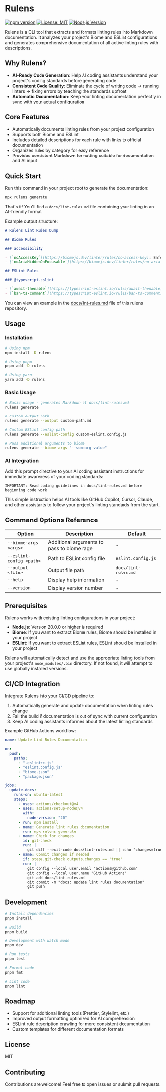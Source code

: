 # Rulens

[![npm version](https://img.shields.io/npm/v/rulens.svg)](https://www.npmjs.com/package/rulens)
[![License: MIT](https://img.shields.io/badge/License-MIT-yellow.svg)](https://opensource.org/licenses/MIT)
[![Node.js Version](https://img.shields.io/node/v/rulens.svg)](https://nodejs.org)

Rulens is a CLI tool that extracts and formats linting rules into Markdown documentation. It analyzes your project's Biome and ESLint configurations and generates comprehensive documentation of all active linting rules with descriptions.

## Why Rulens?

- **AI-Ready Code Generation**: Help AI coding assistants understand your project's coding standards before generating code
- **Consistent Code Quality**: Eliminate the cycle of writing code → running linters → fixing errors by teaching the standards upfront
- **Automatic Documentation**: Keep your linting documentation perfectly in sync with your actual configuration

## Core Features

- Automatically documents linting rules from your project configuration
- Supports both Biome and ESLint
- Includes detailed descriptions for each rule with links to official documentation
- Organizes rules by category for easy reference
- Provides consistent Markdown formatting suitable for documentation and AI input

## Quick Start

Run this command in your project root to generate the documentation:

```bash
npx rulens generate
```

That's it! You'll find a `docs/lint-rules.md` file containing your linting in an AI-friendly format.

Example output structure:

```markdown
# Rulens Lint Rules Dump

## Biome Rules

### accessibility

- [`noAccessKey`](https://biomejs.dev/linter/rules/no-access-key): Enforce that the accessKey attribute is not used on any HTML element.
- [`noAriaHiddenOnFocusable`](https://biomejs.dev/linter/rules/no-aria-hidden-on-focusable): Enforce that aria-hidden="true" is not set on focusable elements.

## ESLint Rules

### @typescript-eslint

- [`await-thenable`](https://typescript-eslint.io/rules/await-thenable): Disallow awaiting a value that is not a Thenable (error)
- [`ban-ts-comment`](https://typescript-eslint.io/rules/ban-ts-comment): Disallow `@ts-<directive>` comments or require descriptions after directives (error, with options)
```

You can view an example in the [docs/lint-rules.md](docs/lint-rules.md) file of this rulens repository.

## Usage

### Installation

```bash
# Using npm
npm install -D rulens

# Using pnpm
pnpm add -D rulens

# Using yarn
yarn add -D rulens
```

### Basic Usage

```bash
# Basic usage - generates Markdown at docs/lint-rules.md
rulens generate

# Custom output path
rulens generate --output custom-path.md

# Custom ESLint config path
rulens generate --eslint-config custom-eslint.config.js

# Pass additional arguments to biome
rulens generate --biome-args "--somearg value"
```

### AI Integration

Add this prompt directive to your AI coding assistant instructions for immediate awareness of your coding standards:

```
IMPORTANT: Read coding guidelines in docs/lint-rules.md before beginning code work
```

This simple instruction helps AI tools like GitHub Copilot, Cursor, Claude, and other assistants to follow your project's linting standards from the start.

## Command Options Reference

| Option                   | Description                                | Default              |
| ------------------------ | ------------------------------------------ | -------------------- |
| `--biome-args <args>`    | Additional arguments to pass to biome rage | -                    |
| `--eslint-config <path>` | Path to ESLint config file                 | `eslint.config.js`   |
| `--output <file>`        | Output file path                           | `docs/lint-rules.md` |
| `--help`                 | Display help information                   | -                    |
| `--version`              | Display version number                     | -                    |

## Prerequisites

Rulens works with existing linting configurations in your project:

- **Node.js**: Version 20.0.0 or higher is required
- **Biome**: If you want to extract Biome rules, Biome should be installed in your project
- **ESLint**: If you want to extract ESLint rules, ESLint should be installed in your project

Rulens will automatically detect and use the appropriate linting tools from your project's `node_modules/.bin` directory. If not found, it will attempt to use globally installed versions.

## CI/CD Integration

Integrate Rulens into your CI/CD pipeline to:

1. Automatically generate and update documentation when linting rules change
2. Fail the build if documentation is out of sync with current configuration
3. Keep AI coding assistants informed about the latest linting standards

Example GitHub Actions workflow:

```yaml
name: Update Lint Rules Documentation

on:
  push:
    paths:
      - ".eslintrc.js"
      - "eslint.config.js"
      - "biome.json"
      - "package.json"

jobs:
  update-docs:
    runs-on: ubuntu-latest
    steps:
      - uses: actions/checkout@v4
      - uses: actions/setup-node@v4
        with:
          node-version: "20"
      - run: npm install
      - name: Generate lint rules documentation
        run: npx rulens generate
      - name: Check for changes
        id: git-check
        run: |
          git diff --exit-code docs/lint-rules.md || echo "changes=true" >> $GITHUB_OUTPUT
      - name: Commit changes if needed
        if: steps.git-check.outputs.changes == 'true'
        run: |
          git config --local user.email "actions@github.com"
          git config --local user.name "GitHub Actions"
          git add docs/lint-rules.md
          git commit -m "docs: update lint rules documentation"
          git push
```

## Development

```bash
# Install dependencies
pnpm install

# Build
pnpm build

# Development with watch mode
pnpm dev

# Run tests
pnpm test

# Format code
pnpm fmt

# Lint code
pnpm lint
```

## Roadmap

- Support for additional linting tools (Prettier, Stylelint, etc.)
- Improved output formatting optimized for AI comprehension
- ESLint rule description crawling for more consistent documentation
- Custom templates for different documentation formats

## License

MIT

## Contributing

Contributions are welcome! Feel free to open issues or submit pull requests.
